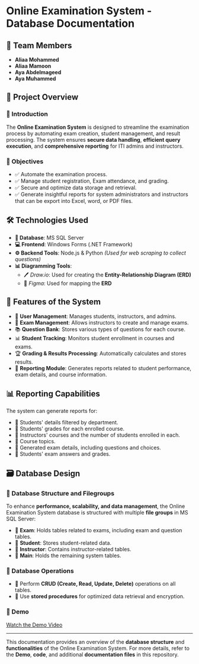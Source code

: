 ﻿# Online Examination System - Database Documentation

## 📌 Team Members
- **Aliaa Mohammed**  
- **Aliaa Mamoon**  
- **Aya Abdelmageed**  
- **Aya Muhammed**  

## 📝 Project Overview
### 📖 Introduction
The **Online Examination System** is designed to streamline the examination process by automating exam creation, student management, and result processing. The system ensures **secure data handling**, **efficient query execution**, and **comprehensive reporting** for ITI admins and instructors.

### 🎯 Objectives
- ✅ Automate the examination process.
- ✅ Manage student registration, Exam attendance, and grading.
- ✅ Secure and optimize data storage and retrieval.
- ✅ Generate insightful reports for system administrators and instructors that can be export into Excel, word, or PDF files.

## 🛠 Technologies Used
- **📂 Database**: MS SQL Server
- **💻 Frontend**: Windows Forms (.NET Framework)
- **⚙️ Backend Tools**: Node.js & Python *(Used for web scraping to collect questions)*
- **📊 Diagramming Tools**:
  - 🖊️ *Draw.io*: Used for creating the **Entity-Relationship Diagram (ERD)**
  - 🎨 *Figma*: Used for mapping the **ERD**

## 🌟 Features of the System
- 👥 **User Management**: Manages students, instructors, and admins.
- 📜 **Exam Management**: Allows instructors to create and manage exams.
- 📚 **Question Bank**: Stores various types of questions for each course.
- 📊 **Student Tracking**: Monitors student enrollment in courses and exams.
- 🏆 **Grading & Results Processing**: Automatically calculates and stores results.
- 📑 **Reporting Module**: Generates reports related to student performance, exam details, and course information.

## 📊 Reporting Capabilities
The system can generate reports for:
- 📌 Students' details filtered by department.
- 📌 Students' grades for each enrolled course.
- 📌 Instructors' courses and the number of students enrolled in each.
- 📌 Course topics.
- 📌 Generated exam details, including questions and choices.
- 📌 Students' exam answers and grades.

## 🗃 Database Design
### 📁 Database Structure and Filegroups
To enhance **performance, scalability, and data management**, the Online Examination System database is structured with multiple **file groups** in MS SQL Server:
- 📂 **Exam**: Holds tables related to exams, including exam and question tables.
- 📂 **Student**: Stores student-related data.
- 📂 **Instructor**: Contains instructor-related tables.
- 📂 **Main**: Holds the remaining system tables.

### 🔄 Database Operations
- 🔹 Perform **CRUD (Create, Read, Update, Delete)** operations on all tables.
- 🔹 Use **stored procedures** for optimized data retrieval and encryption.

### 🔄 Demo
[Watch the Demo Video](https://github.com/aya-abdelmageed/OnlineExaminationSystem/main/Demo/ExaminationSystemDemo.mp4)



---
This documentation provides an overview of the **database structure** and **functionalities** of the Online Examination System. For more details, refer to the **Demo**, **code**, and additional **documentation files** in this repository.

